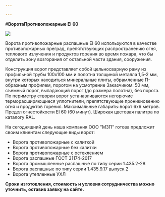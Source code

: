 ```yaml
---

---
```

\#**ВоротаПротивопожарные EI 60**

![](/static/2023-02-16-20-06-11.png)

Ворота противопожарные распашные EI 60 используются в качестве противопожарных преград, препятствующих распространению огня, теплового излучения и продуктов горения во время пожара, что бы отделить зону возгорания от остальной части здания, сооружения.

Конструкция ворот представляет собой цельносварную раму из профильной трубы 100х100 мм и полотна толщиной металла 1,5-2 мм, внутри которых находиться минеральные плиты, обрамленные П-образным профилем, порогом на усмотрение Заказчиком: 50 мм, съемный порог, выпадающий порог (до размера полотна), без порога. По периметру створки ворот устанавливаются негорючие терморасширяющиеся уплотнители, препятствующие проникновению огня и продуктов горения. Максимальные габариты ворот 6х6 метров. Предел огнестойкости EI 60 (60 минут). Широкая цветовая палитра по каталогу RAL.

На сегодняшний день наша компания ООО "МЗП" готова предложит своим клиентам следующие виды ворот: 

* Ворота противопожарные с калиткой
* Ворота противопожарные без калитки
* Ворота противопожарные с остеклением
* Ворота распашные ГОСТ 31174-2017
* Ворота промышленные распашные по типу серии 1.435.2-28
* Ворота распашные по типу серии 1.435.9.17 выпуск 2
* Ворота утепленные УХЛ

**Сроки изготовления, стоимость и условия сотрудничества можно уточнить, оставив заявку на сайте.**